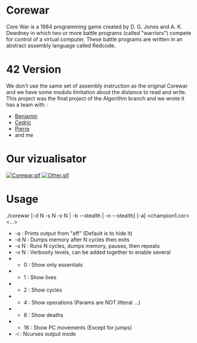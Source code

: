 Corewar
======

Core War is a 1984 programming game created by D. G. Jones and A. K. Dewdney in which two or more battle programs (called "warriors") compete for control of a virtual computer.
These battle programs are written in an abstract assembly language called Redcode.

42 Version
======

We don't use the same set of assembly instruction as the original Corewar and we have some modulo limitation about the distance to read and write.
This project was the final project of the Algorithm branch and we wrote it has a team with :
* [Benjamin](https://github.com/bduron)
* [Cedric](https://github.com/cpoulet)
* [Pierre](https://github.com/wolrajhti)
* and me

Our vizualisator
======
[![Corewar.gif](https://raw.githubusercontent.com/kcosta42/Corewar/master/resources/Corewar.gif)](https://raw.githubusercontent.com/kcosta42/Corewar/master/resources/Corewar.gif
)
[![Other.gif](https://raw.githubusercontent.com/kcosta42/Corewar/master/resources/Other.gif)](https://raw.githubusercontent.com/kcosta42/Corewar/master/resources/Other.gif)

Usage
======

./corewar [-d N -s N -v N | -b --stealth | -n --stealth] [-a] <champion1.cor> <...>
* -a	: Prints output from "aff" (Default is to hide it)
* -d N	: Dumps memory after N cycles then exits
* -s N	: Runs N cycles, dumps memory, pauses, then repeats
* -v N	: Verbosity levels, can be added together to enable several
* - 0	: Show only essentials
* - 1	: Show lives
* - 2	: Show cycles
* - 4	: Show operations (Params are NOT litteral ...)
* - 8	: Show deaths
* - 16	: Show PC movements (Except for jumps)
* -i	: Ncurses output mode
